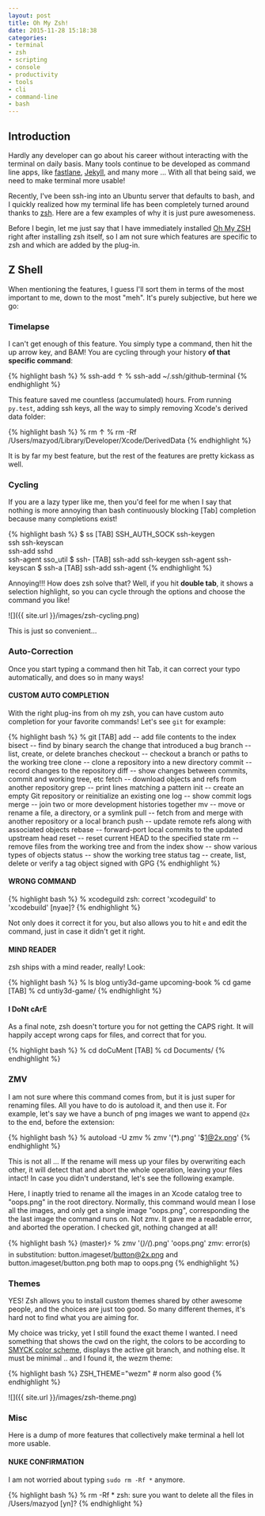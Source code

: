```yaml
---
layout: post
title: Oh My Zsh!
date: 2015-11-28 15:18:38
categories: 
- terminal
- zsh
- scripting
- console
- productivity
- tools
- cli
- command-line
- bash
---
```


## Introduction

Hardly any developer can go about his career without interacting with the terminal on daily basis. Many tools continue to be developed as command line apps, like [fastlane](http://fastlane.tools), [Jekyll](jekyllrb.com), and many more ... With all that being said, we need to make terminal more usable!

Recently, I've been ssh-ing into an Ubuntu server that defaults to bash, and I quickly realized how my terminal life has been completely turned around thanks to [zsh](http://zsh.org). Here are a few examples of why it is just pure awesomeness.

Before I begin, let me just say that I have immediately installed [Oh My ZSH](http://ohmyz.sh/) right after installing zsh itself, so I am not sure which features are specific to zsh and which are added by the plug-in.

## Z Shell

When mentioning the features, I guess I'll sort them in terms of the most important to me, down to the most "meh". It's purely subjective, but here we go:

### Timelapse

I can't get enough of this feature. You simply type a command, then hit the up arrow key, and BAM! You are cycling through your history __of that specific command__:

{% highlight bash %}
% ssh-add ↑
% ssh-add ~/.ssh/github-terminal
{% endhighlight %}

This feature saved me countless (accumulated) hours. From running `py.test`, adding ssh keys, all the way to simply removing Xcode's derived data folder:

{% highlight bash %}
% rm ↑
% rm -Rf /Users/mazyod/Library/Developer/Xcode/DerivedData
{% endhighlight %}

It is by far my best feature, but the rest of the features are pretty kickass as well.

### Cycling

If you are a lazy typer like me, then you'd feel for me when I say that nothing is more annoying than bash continuously blocking [Tab] completion because many completions exist!

{% highlight bash %}
$ ss [TAB]
SSH_AUTH_SOCK  ssh-keygen   
ssh            ssh-keyscan  
ssh-add        sshd         
ssh-agent      sso_util
$ ssh- [TAB]
ssh-add      ssh-keygen 
ssh-agent    ssh-keyscan
$ ssh-a [TAB]
ssh-add    ssh-agent
{% endhighlight %}

Annoying!!! How does zsh solve that? Well, if you hit __double tab__, it shows a selection highlight, so you can cycle through the options and choose the command you like!

![]({{ site.url }}/images/zsh-cycling.png)

This is just so convenient...

### Auto-Correction

Once you start typing a command then hit Tab, it can correct your typo automatically, and does so in many ways!

#### CUSTOM AUTO COMPLETION

With the right plug-ins from oh my zsh, you can have custom auto completion for your favorite commands! Let's see `git` for example:

{% highlight bash %}
% git [TAB]
add       -- add file contents to the index
bisect    -- find by binary search the change that introduced a bug
branch    -- list, create, or delete branches
checkout  -- checkout a branch or paths to the working tree
clone     -- clone a repository into a new directory
commit    -- record changes to the repository
diff      -- show changes between commits, commit and working tree, etc
fetch     -- download objects and refs from another repository
grep      -- print lines matching a pattern
init      -- create an empty Git repository or reinitialize an existing one
log       -- show commit logs
merge     -- join two or more development histories together
mv        -- move or rename a file, a directory, or a symlink
pull      -- fetch from and merge with another repository or a local branch
push      -- update remote refs along with associated objects
rebase    -- forward-port local commits to the updated upstream head
reset     -- reset current HEAD to the specified state
rm        -- remove files from the working tree and from the index
show      -- show various types of objects
status    -- show the working tree status
tag       -- create, list, delete or verify a tag object signed with GPG
{% endhighlight %}

#### WRONG COMMAND

{% highlight bash %}
% xcodeguild
zsh: correct 'xcodeguild' to 'xcodebuild' [nyae]?
{% endhighlight %}

Not only does it correct it for you, but also allows you to hit `e` and edit the command, just in case it didn't get it right.

#### MIND READER

zsh ships with a mind reader, really! Look:

{% highlight bash %}
% ls
blog          untiy3d-game  upcoming-book
% cd game [TAB]
% cd untiy3d-game/ 
{% endhighlight %}

#### I DoNt cArE

As a final note, zsh doesn't torture you for not getting the CAPS right. It will happily accept wrong caps for files, and correct that for you.

{%  highlight bash %}
% cd doCuMent [TAB]
% cd Documents/
{% endhighlight %}

### ZMV

I am not sure where this command comes from, but it is just super for renaming files. All you have to do is autoload it, and then use it. For example, let's say we have a bunch of png images we want to append `@2x` to the end, before the extension:

{% highlight bash %}
% autoload -U zmv
% zmv '(*).png' '$1@2x.png'
{% endhighlight %}

This is not all ... If the rename will mess up your files by overwriting each other, it will detect that and abort the whole operation, leaving your files intact! In case you didn't understand, let's see the following example.

Here, I inaptly tried to rename all the images in an Xcode catalog tree to "oops.png" in the root directory. Normally, this command would mean I lose all the images, and only get a single image "oops.png", corresponding the the last image the command runs on. Not zmv. It gave me a readable error, and aborted the operation. I checked git, nothing changed at all!

{% highlight bash %}
(master)⚡ % zmv '(*)/(*).png' 'oops.png'
zmv: error(s) in substitution:
button.imageset/button@2x.png and button.imageset/button.png both map to oops.png
{% endhighlight %}

### Themes

YES! Zsh allows you to install custom themes shared by other awesome people, and the choices are just too good. So many different themes, it's hard not to find what you are aiming for.

My choice was tricky, yet I still found the exact theme I wanted. I need something that shows the cwd on the right, the colors to be according to [SMYCK color scheme](http://color.smyck.org/), displays the active git branch, and nothing else. It must be minimal .. and I found it, the wezm theme:

{% highlight bash %}
ZSH_THEME="wezm" # norm also good
{% endhighlight %}

![]({{ site.url }}/images/zsh-theme.png)

### Misc

Here is a dump of more features that collectively make terminal a hell lot more usable.

#### NUKE CONFIRMATION

I am not worried about typing `sudo rm -Rf *` anymore.

{% highlight bash %}
% rm -Rf *
zsh: sure you want to delete all the files in /Users/mazyod [yn]?
{% endhighlight %}
